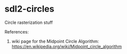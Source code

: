 # sdl2-circles
Circle rasterization stuff

References: 
1. wiki page for the Midpoint Circle Algorithm:
   https://en.wikipedia.org/wiki/Midpoint_circle_algorithm
